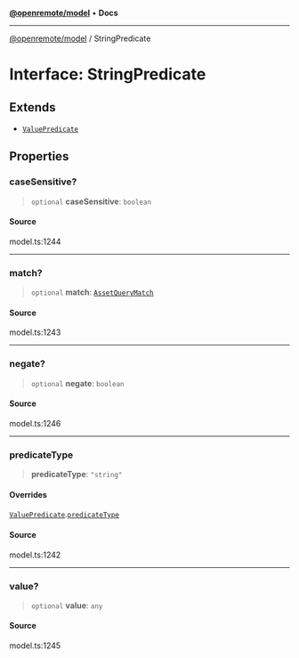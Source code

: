 [**@openremote/model**](../README.md) • **Docs**

***

[@openremote/model](../globals.md) / StringPredicate

# Interface: StringPredicate

## Extends

- [`ValuePredicate`](ValuePredicate.md)

## Properties

### caseSensitive?

> `optional` **caseSensitive**: `boolean`

#### Source

model.ts:1244

***

### match?

> `optional` **match**: [`AssetQueryMatch`](../enumerations/AssetQueryMatch.md)

#### Source

model.ts:1243

***

### negate?

> `optional` **negate**: `boolean`

#### Source

model.ts:1246

***

### predicateType

> **predicateType**: `"string"`

#### Overrides

[`ValuePredicate`](ValuePredicate.md).[`predicateType`](ValuePredicate.md#predicatetype)

#### Source

model.ts:1242

***

### value?

> `optional` **value**: `any`

#### Source

model.ts:1245
